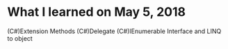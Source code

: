 # What I learned on May 5, 2018
(C#)Extension Methods
(C#)Delegate
(C#)IEnumerable<T> Interface and LINQ to object

